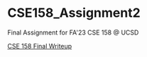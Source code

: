 # CSE158_Assignment2
Final Assignment for FA'23 CSE 158 @ UCSD

[CSE 158 Final Writeup](CSE_158_Assignment_2___Diabetes_Prediction.pdf)

